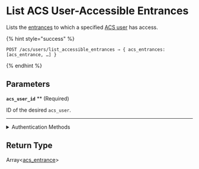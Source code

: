 # List ACS User-Accessible Entrances

Lists the [entrances](https://docs.seam.co/latest/api/acs/entrances) to which a specified [ACS user](https://docs.seam.co/latest/capability-guides/access-systems/user-management) has access.

{% hint style="success" %}
```
POST /acs/users/list_accessible_entrances ⇒ { acs_entrances: [acs_entrance, …] }
```
{% endhint %}

## Parameters

**`acs_user_id`** ** (Required)

ID of the desired `acs_user`.

---


<details>

<summary>Authentication Methods</summary>

- API key
- Client session token
- Personal access token
  <br>Must also include the `seam-workspace` header in the request.
</details>

## Return Type

Array<[acs\_entrance](./)>
